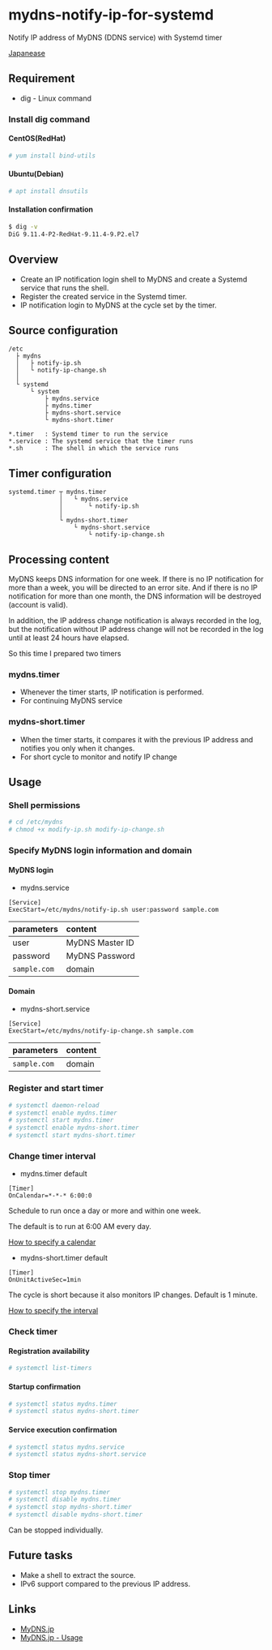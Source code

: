 # mydns-notify-ip-for-systemd
Notify IP address of MyDNS (DDNS service) with Systemd timer

[Japanease](https://github.com/tadtadya/mydns-notify-ip-for-systemd/blob/master/README_ja.md)

## Requirement
- dig - Linux command

### Install dig command
#### CentOS(RedHat)

```bash
# yum install bind-utils
```

#### Ubuntu(Debian)

```bash
# apt install dnsutils
```

#### Installation confirmation

```bash
$ dig -v
DiG 9.11.4-P2-RedHat-9.11.4-9.P2.el7
```

## Overview
- Create an IP notification login shell to MyDNS and create a Systemd service that runs the shell.
- Register the created service in the Systemd timer.
- IP notification login to MyDNS at the cycle set by the timer.

## Source configuration

```
/etc
  ├ mydns
  │   ├ notify-ip.sh
  │   └ notify-ip-change.sh
  │
  └ systemd
      └ system
          ├ mydns.service
          ├ mydns.timer
          ├ mydns-short.service
          └ mydns-short.timer

*.timer   : Systemd timer to run the service
*.service : The systemd service that the timer runs
*.sh      : The shell in which the service runs
```

## Timer configuration

```
systemd.timer ┬ mydns.timer
              │   └ mydns.service
              │       └ notify-ip.sh
              │
              └ mydns-short.timer
                  └ mydns-short.service
                      └ notify-ip-change.sh
```

## Processing content
MyDNS keeps DNS information for one week. If there is no IP notification for more than a week, you will be directed to an error site. And if there is no IP notification for more than one month, the DNS information will be destroyed (account is valid).

In addition, the IP address change notification is always recorded in the log, but the notification without IP address change will not be recorded in the log until at least 24 hours have elapsed.

So this time I prepared two timers

### mydns.timer
- Whenever the timer starts, IP notification is performed.
- For continuing MyDNS service

### mydns-short.timer
- When the timer starts, it compares it with the previous IP address and notifies you only when it changes.
- For short cycle to monitor and notify IP change

## Usage
### Shell permissions

```bash
# cd /etc/mydns
# chmod +x modify-ip.sh modify-ip-change.sh
```

### Specify MyDNS login information and domain
#### MyDNS login
- mydns.service

```
[Service]
ExecStart=/etc/mydns/notify-ip.sh user:password sample.com
```

| parameters | content |
|:---|:---|
| user | MyDNS Master ID |
| password | MyDNS Password |
| `sample.com` | domain |

#### Domain
- mydns-short.service

```
[Service]
ExecStart=/etc/mydns/notify-ip-change.sh sample.com
```

| parameters | content |
|:---|:---|
| `sample.com` | domain |

### Register and start timer

```bash
# systemctl daemon-reload
# systemctl enable mydns.timer
# systemctl start mydns.timer
# systemctl enable mydns-short.timer
# systemctl start mydns-short.timer
```

### Change timer interval
- mydns.timer default

```vim
[Timer]
OnCalendar=*-*-* 6:00:0
```

Schedule to run once a day or more and within one week.

The default is to run at 6:00 AM every day.

[How to specify a calendar](https://www.freedesktop.org/software/systemd/man/systemd.time.html#Calendar%20Events)

- mydns-short.timer default

```vim
[Timer]
OnUnitActiveSec=1min
```

The cycle is short because it also monitors IP changes. Default is 1 minute.

[How to specify the interval](https://www.freedesktop.org/software/systemd/man/systemd.time.html#Parsing%20Time%20Spans)

### Check timer
#### Registration availability

```bash
# systemctl list-timers
```

#### Startup confirmation

```bash
# systemctl status mydns.timer
# systemctl status mydns-short.timer
```

#### Service execution confirmation

```bash
# systemctl status mydns.service
# systemctl status mydns-short.service
```

### Stop timer

```bash
# systemctl stop mydns.timer
# systemctl disable mydns.timer
# systemctl stop mydns-short.timer
# systemctl disable mydns-short.timer
```

Can be stopped individually.

## Future tasks
- Make a shell to extract the source.
- IPv6 support compared to the previous IP address.

## Links
- [MyDNS.jp](https://www.mydns.jp)
- [MyDNS.jp - Usage](https://www.mydns.jp/?MENU=030)